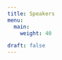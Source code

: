 ```yaml
---
title: Speakers
menu:
  main:
    weight: 40

draft: false
---
```

<script type="text/javascript" src="https://sessionize.com/api/v2/40w9r1kr/view/Speakers"></script>



